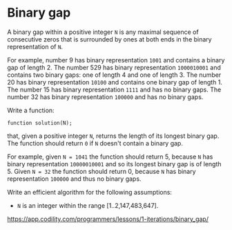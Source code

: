 # Binary gap

A binary gap within a positive integer `N` is any maximal sequence of consecutive zeros that is surrounded by ones at both ends in the binary representation of `N`.

For example, number 9 has binary representation `1001` and contains a binary gap of length 2. The number 529 has binary representation `1000010001` and contains two binary gaps: one of length 4 and one of length 3. The number 20 has binary representation `10100` and contains one binary gap of length 1. The number 15 has binary representation `1111` and has no binary gaps. The number 32 has binary representation `100000` and has no binary gaps.

Write a function:

    function solution(N);

that, given a positive integer `N`, returns the length of its longest binary gap. The function should return `0` if `N` doesn't contain a binary gap.

For example, given `N = 1041` the function should return 5, because `N` has binary representation `10000010001` and so its longest binary gap is of length 5. Given `N = 32` the function should return 0, because `N` has binary representation `100000` and thus no binary gaps.

Write an efficient algorithm for the following assumptions:

- `N` is an integer within the range [1..2,147,483,647].

https://app.codility.com/programmers/lessons/1-iterations/binary_gap/